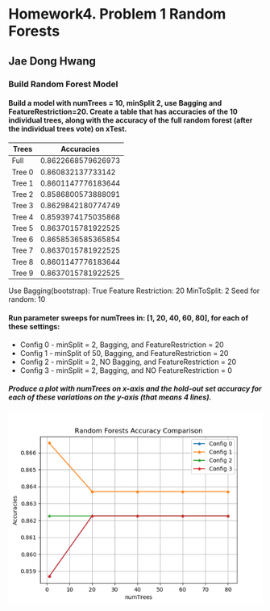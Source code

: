 # Homework4. Problem 1 Random Forests

## Jae Dong Hwang

### Build Random Forest Model

#### Build a model with numTrees = 10, minSplit 2, use Bagging and FeatureRestriction=20. Create a table that has accuracies of the 10 individual trees, along with the accuracy of the full random forest (after the individual trees vote) on xTest.

|          Trees          |        Accuracies       |
|-------------------------|-------------------------|
|           Full          |    0.8622668579626973   |
|          Tree 0         |    0.860832137733142    |
|          Tree 1         |    0.8601147776183644   |
|          Tree 2         |    0.8586800573888091   |
|          Tree 3         |    0.8629842180774749   |
|          Tree 4         |    0.8593974175035868   |
|          Tree 5         |    0.8637015781922525   |
|          Tree 6         |    0.8658536585365854   |
|          Tree 7         |    0.8637015781922525   |
|          Tree 8         |    0.8601147776183644   |
|          Tree 9         |    0.8637015781922525   |

Use Bagging(bootstrap): True
Feature Restriction: 20
MinToSplit: 2
Seed for random: 10


#### Run parameter sweeps for numTrees in: [1, 20, 40, 60, 80], for each of these settings:

* Config 0 - minSplit = 2, Bagging, and FeatureRestriction = 20
* Config 1 - minSplit of 50, Bagging, and FeatureRestriction = 20
* Config 2 - minSplit = 2, NO Bagging, and FeatureRestriction = 20
* Config 3 - minSplit = 2, Bagging, and NO FeatureRestriction = 0

##### Produce a plot with numTrees on x-axis and the hold-out set accuracy for each of these variations on the y-axis (that means 4 lines).

![prob1_part2_accuracy_cmp_[1, 20, 40, 60, 80]_randseed_10000](prob1_part2_accuracy_cmp_1_20_40_60_80_randseed_10000.png)

